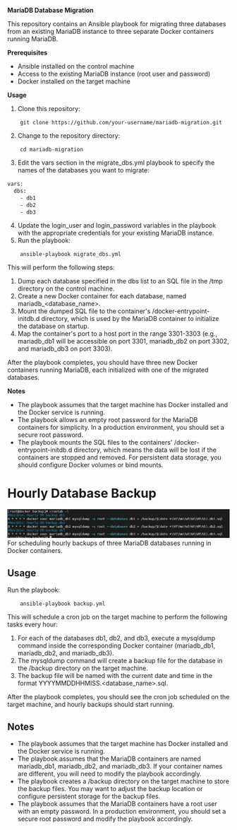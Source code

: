 **MariaDB Database Migration**

This repository contains an Ansible playbook for migrating three databases from an existing MariaDB instance to three separate Docker containers running MariaDB.

**Prerequisites**

-   Ansible installed on the control machine
-   Access to the existing MariaDB instance (root user and password)
-   Docker installed on the target machine

**Usage**

1.  Clone this repository:
```
	git clone https://github.com/your-username/mariadb-migration.git
```
2.  Change to the repository directory:

```
	cd mariadb-migration
```
3.  Edit the vars section in the migrate_dbs.yml playbook to specify the names of the databases you want to migrate:
```
vars:
  dbs:
	- db1
	- db2
	- db3
```
4.  Update the login_user and login_password variables in the playbook with the appropriate credentials for your existing MariaDB instance.
5.  Run the playbook:
```
	ansible-playbook migrate_dbs.yml
```

This will perform the following steps:

1.  Dump each database specified in the dbs list to an SQL file in the /tmp directory on the control machine.
2.  Create a new Docker container for each database, named mariadb_<database_name>.
3.  Mount the dumped SQL file to the container's /docker-entrypoint-initdb.d directory, which is used by the MariaDB container to initialize the database on startup.
4.  Map the container's port to a host port in the range 3301-3303 (e.g., mariadb_db1 will be accessible on port 3301, mariadb_db2 on port 3302, and mariadb_db3 on port 3303).

After the playbook completes, you should have three new Docker containers running MariaDB, each initialized with one of the migrated databases.

**Notes**

-   The playbook assumes that the target machine has Docker installed and the Docker service is running.
-   The playbook allows an empty root password for the MariaDB containers for simplicity. In a production environment, you should set a secure root password.
-   The playbook mounts the SQL files to the containers' /docker-entrypoint-initdb.d directory, which means the data will be lost if the containers are stopped and removed. For persistent data storage, you should configure Docker volumes or bind mounts.

#  Hourly Database Backup
![Screenshot of (crontab -l) command.](cron.jpg)
For scheduling hourly backups of three MariaDB databases running in Docker containers.

## Usage

Run the playbook:
```
	ansible-playbook backup.yml
```

This will schedule a cron job on the target machine to perform the following tasks every hour:

1. For each of the databases db1, db2, and db3, execute a mysqldump command inside the corresponding Docker container (mariadb_db1, mariadb_db2, and mariadb_db3).
2. The mysqldump command will create a backup file for the database in the /backup directory on the target machine.
3. The backup file will be named with the current date and time in the format YYYYMMDDHHMISS.<database_name>.sql.

After the playbook completes, you should see the cron job scheduled on the target machine, and hourly backups should start running.

## Notes

- The playbook assumes that the target machine has Docker installed and the Docker service is running.
- The playbook assumes that the MariaDB containers are named mariadb_db1, mariadb_db2, and mariadb_db3. If your container names are different, you will need to modify the playbook accordingly.
- The playbook creates a /backup directory on the target machine to store the backup files. You may want to adjust the backup location or configure persistent storage for the backup files.
- The playbook assumes that the MariaDB containers have a root user with an empty password. In a production environment, you should set a secure root password and modify the playbook accordingly.

